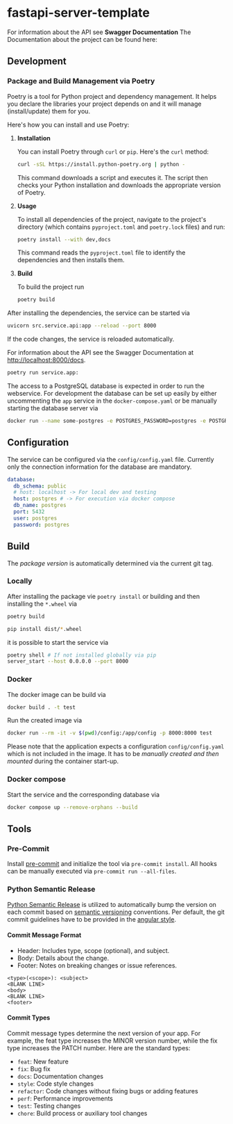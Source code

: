 # fastapi-server-template

For information about the API see **Swagger Documentation**
The Documentation about the project can be found here:

## Development

### Package and Build Management via Poetry

Poetry is a tool for Python project and dependency management. It helps you declare the libraries your project depends on and it will manage (install/update) them for you.

Here's how you can install and use Poetry:

1. **Installation**

   You can install Poetry through `curl` or `pip`. Here's the `curl` method:

   ```bash
   curl -sSL https://install.python-poetry.org | python -
   ```

   This command downloads a script and executes it. The script then checks your Python installation and downloads the appropriate version of Poetry.

2. **Usage**

   To install all dependencies of the project, navigate to the project's directory (which contains `pyproject.toml` and `poetry.lock` files) and run:

   ```bash
   poetry install --with dev,docs
   ```

   This command reads the `pyproject.toml` file to identify the dependencies and then installs them.

3. **Build**

   To build the project run

   ```bash
   poetry build

   ```

After installing the dependencies, the service can be started via

```bash
uvicorn src.service.api:app --reload --port 8000
```

If the code changes, the service is reloaded automatically.

For information about the API see the Swagger Documentation at [http://localhost:8000/docs](http://localhost:8000/docs).

```bash
poetry run service.app:

```

The access to a PostgreSQL database is expected in order to run the webservice. For development the database can be set up easily by either uncommenting the `app` service in the `docker-compose.yaml` or be manually starting the database server via

```bash
docker run --name some-postgres -e POSTGRES_PASSWORD=postgres -e POSTGRES_PASSWORD=postgres -e POSTGRES_DB=postgres -d postgres

```

## Configuration

The service can be configured via the `config/config.yaml` file. Currently only
the connection information for the database are mandatory.

```yaml
database:
  db_schema: public
  # host: localhost -> For local dev and testing
  host: postgres # -> For execution via docker compose
  db_name: postgres
  port: 5432
  user: postgres
  password: postgres
```

## Build

The _package version_ is automatically determined via the current git tag.

### Locally

After installing the package vie `poetry install` or building and then
installing the `*.wheel` via

```bash
poetry build

pip install dist/*.wheel
```

it is possible to start the service via

```bash
poetry shell # If not installed globally via pip
server_start --host 0.0.0.0 --port 8000
```

### Docker

The docker image can be build via

```bash
docker build . -t test

```

Run the created image via

```bash
docker run --rm -it -v $(pwd)/config:/app/config -p 8000:8000 test
```

Please note that the application expects a configuration `config/config.yaml`
which is not included in the image. It has to be _manually created and then mounted_ during
the container start-up.

### Docker compose

Start the service and the corresponding database via

```bash
docker compose up --remove-orphans --build
```

## Tools

### Pre-Commit

Install [pre-commit](https://pre-commit.com) and initialize the tool via `pre-commit install`.
All hooks can be manually executed via `pre-commit run --all-files`.

### Python Semantic Release

[Python Semantic Release](https://python-semantic-release.readthedocs.io/en/latest/index.html) is utilized to automatically bump the version on each commit based on [semantic versioning](https://semver.org/spec/v2.0.0.html) conventions.
Per default, the git commit guidelines have to be provided in the [angular style](https://github.com/angular/angular.js/blob/master/DEVELOPERS.md#-git-commit-guidelines).

#### Commit Message Format

- Header: Includes type, scope (optional), and subject.
- Body: Details about the change.
- Footer: Notes on breaking changes or issue references.

```
<type>(<scope>): <subject>
<BLANK LINE>
<body>
<BLANK LINE>
<footer>
```

#### Commit Types

Commit message types determine the next version of your app. For example, the feat type increases the MINOR version number, while the fix type increases the PATCH number. Here are the standard types:

- `feat`: New feature
- `fix`: Bug fix
- `docs`: Documentation changes
- `style`: Code style changes
- `refactor`: Code changes without fixing bugs or adding features
- `perf`: Performance improvements
- `test`: Testing changes
- `chore`: Build process or auxiliary tool changes
